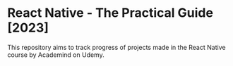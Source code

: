 # React Native - The Practical Guide [2023]

This repository aims to track progress of projects made in the React Native course by Academind on Udemy.
